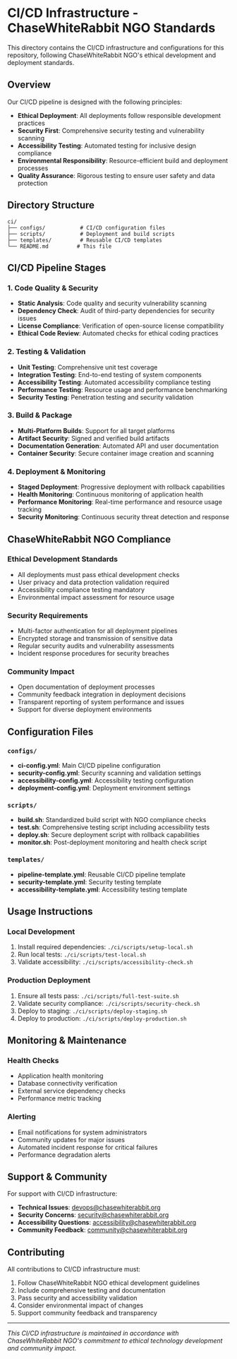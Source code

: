 # CI/CD Infrastructure - ChaseWhiteRabbit NGO Standards

This directory contains the CI/CD infrastructure and configurations for this repository, following ChaseWhiteRabbit NGO's ethical development and deployment standards.

## Overview

Our CI/CD pipeline is designed with the following principles:
- **Ethical Deployment**: All deployments follow responsible development practices
- **Security First**: Comprehensive security testing and vulnerability scanning
- **Accessibility Testing**: Automated testing for inclusive design compliance
- **Environmental Responsibility**: Resource-efficient build and deployment processes
- **Quality Assurance**: Rigorous testing to ensure user safety and data protection

## Directory Structure

```
ci/
├── configs/           # CI/CD configuration files
├── scripts/           # Deployment and build scripts
├── templates/         # Reusable CI/CD templates
└── README.md         # This file
```

## CI/CD Pipeline Stages

### 1. Code Quality & Security
- **Static Analysis**: Code quality and security vulnerability scanning
- **Dependency Check**: Audit of third-party dependencies for security issues
- **License Compliance**: Verification of open-source license compatibility
- **Ethical Code Review**: Automated checks for ethical coding practices

### 2. Testing & Validation
- **Unit Testing**: Comprehensive unit test coverage
- **Integration Testing**: End-to-end testing of system components
- **Accessibility Testing**: Automated accessibility compliance testing
- **Performance Testing**: Resource usage and performance benchmarking
- **Security Testing**: Penetration testing and security validation

### 3. Build & Package
- **Multi-Platform Builds**: Support for all target platforms
- **Artifact Security**: Signed and verified build artifacts
- **Documentation Generation**: Automated API and user documentation
- **Container Security**: Secure container image creation and scanning

### 4. Deployment & Monitoring
- **Staged Deployment**: Progressive deployment with rollback capabilities
- **Health Monitoring**: Continuous monitoring of application health
- **Performance Monitoring**: Real-time performance and resource usage tracking
- **Security Monitoring**: Continuous security threat detection and response

## ChaseWhiteRabbit NGO Compliance

### Ethical Development Standards
- All deployments must pass ethical development checks
- User privacy and data protection validation required
- Accessibility compliance testing mandatory
- Environmental impact assessment for resource usage

### Security Requirements
- Multi-factor authentication for all deployment pipelines
- Encrypted storage and transmission of sensitive data
- Regular security audits and vulnerability assessments
- Incident response procedures for security breaches

### Community Impact
- Open documentation of deployment processes
- Community feedback integration in deployment decisions
- Transparent reporting of system performance and issues
- Support for diverse deployment environments

## Configuration Files

### `configs/`
- **ci-config.yml**: Main CI/CD pipeline configuration
- **security-config.yml**: Security scanning and validation settings
- **accessibility-config.yml**: Accessibility testing configuration
- **deployment-config.yml**: Deployment environment settings

### `scripts/`  
- **build.sh**: Standardized build script with NGO compliance checks
- **test.sh**: Comprehensive testing script including accessibility tests
- **deploy.sh**: Secure deployment script with rollback capabilities
- **monitor.sh**: Post-deployment monitoring and health check script

### `templates/`
- **pipeline-template.yml**: Reusable CI/CD pipeline template
- **security-template.yml**: Security testing template
- **accessibility-template.yml**: Accessibility testing template

## Usage Instructions

### Local Development
1. Install required dependencies: `./ci/scripts/setup-local.sh`
2. Run local tests: `./ci/scripts/test-local.sh`
3. Validate accessibility: `./ci/scripts/accessibility-check.sh`

### Production Deployment
1. Ensure all tests pass: `./ci/scripts/full-test-suite.sh`
2. Validate security compliance: `./ci/scripts/security-check.sh`
3. Deploy to staging: `./ci/scripts/deploy-staging.sh`
4. Deploy to production: `./ci/scripts/deploy-production.sh`

## Monitoring & Maintenance

### Health Checks
- Application health monitoring
- Database connectivity verification
- External service dependency checks
- Performance metric tracking

### Alerting
- Email notifications for system administrators
- Community updates for major issues
- Automated incident response for critical failures
- Performance degradation alerts

## Support & Community

For support with CI/CD infrastructure:
- **Technical Issues**: devops@chasewhiterabbit.org
- **Security Concerns**: security@chasewhiterabbit.org
- **Accessibility Questions**: accessibility@chasewhiterabbit.org
- **Community Feedback**: community@chasewhiterabbit.org

## Contributing

All contributions to CI/CD infrastructure must:
1. Follow ChaseWhiteRabbit NGO ethical development guidelines
2. Include comprehensive testing and documentation
3. Pass security and accessibility validation
4. Consider environmental impact of changes
5. Support community feedback and transparency

---

*This CI/CD infrastructure is maintained in accordance with ChaseWhiteRabbit NGO's commitment to ethical technology development and community impact.*
